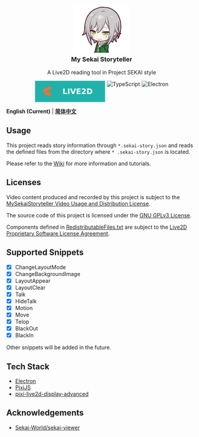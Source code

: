 <!--suppress HtmlDeprecatedAttribute -->
<div align="center" style="text-align: center; margin-top: 10px;">
 <img src="documents/assets/logo.png" style="align-self: center; width: 150px; margin-bottom: 0;" alt="Logo" />
 <h3 style="margin-top: 0; text-align: center;">My Sekai Storyteller</h3>
 <p style="text-align: center;">A Live2D reading tool in Project SEKAI style</p>
 <div style="display: flex; justify-content: center;">
  <img src="documents/assets/live2d-badge.svg" alt="Live2D Badge" style="margin-top: 0; margin-right: 5px;"/>
  <img src="https://img.shields.io/badge/typescript-20B2AA?logoColor=ffffff&style=for-the-badge&logo=typescript" alt="TypeScript" style="margin-top: 0; margin-right: 5px;" />
  <img src="https://img.shields.io/badge/electron-20B2AA?style=for-the-badge&logoColor=white&logo=electron" alt="Electron" style="margin-top: 0;" />
 </div>
</div>

**English (Current)** | [**简体中文**](README-ZH.md)

## Usage

This project reads story information through `*.sekai-story.json` and reads the defined files from the directory where `*
.sekai-story.json` is located.

Please refer to the [Wiki](https://github.com/Untitled-Story/MySekaiStoryteller/wiki) for more information and tutorials.

## Licenses

Video content produced and recorded by this project is subject to
the [MySekaiStoryteller Video Usage and Distribution License](VIDEO-LICENSE.md).

The source code of this project is licensed under the [GNU GPLv3 License](LICENSE).

Components defined in [RedistributableFiles.txt](src/renderer/RedistributableFiles.txt) are subject to the
[Live2D Proprietary Software License Agreement](https://www.live2d.com/eula/live2d-proprietary-software-license-agreement_en.html).

## Supported Snippets

- [x] ChangeLayoutMode
- [x] ChangeBackgroundImage
- [x] LayoutAppear
- [x] LayoutClear
- [x] Talk
- [x] HideTalk
- [x] Motion
- [x] Move
- [x] Telop
- [x] BlackOut
- [X] BlackIn

Other snippets will be added in the future.

## Tech Stack

- [Electron](https://www.electronjs.org/)
- [PixiJS](https://pixijs.com/)
- [pixi-live2d-display-advanced](https://github.com/Untitled-Story/pixi-live2d-display-advanced)

## Acknowledgements

- [Sekai-World/sekai-viewer](https://github.com/Sekai-World/sekai-viewer)
